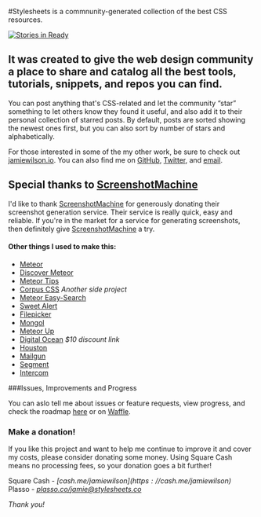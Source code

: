 #Stylesheets is a commnunity-generated collection of the best CSS resources.

[![Stories in Ready](https://badge.waffle.io/jamiewilson/stylesheets.svg?label=ready&title=Ready)](http://waffle.io/jamiewilson/stylesheets)

## It was created to give the web design community a place to share and catalog all the best tools, tutorials, snippets, and repos you can find.
You can post anything that's CSS-related and let the community “star” something to let others know they found it useful, and also add it to their personal collection of starred posts. By default, posts are sorted showing the newest ones first, but you can also sort by number of stars and alphabetically.

For those interested in some of the my other work, be sure to check out [jamiewilson.io](http://jamiewilson.io">jamiewilson.io). You can also find me on [GitHub](http://github.com/jamiewilson), [Twitter](http://twitter.com/jmwlsn), and [email](mailto:jamie@stylesheets).

## Special thanks to [ScreenshotMachine](http://screenshotmachine.com)
I'd like to thank <a href="http://screenshotmachine.com" target="_blank">ScreenshotMachine</a> for generously donating their screenshot generation service. Their service is really quick, easy and reliable. If you're in the market for a service for generating screenshots, then definitely give [ScreenshotMachine](http://screenshotmachine.com) a try.

#### Other things I used to make this:
- [Meteor](http://meteor.com)
- [Discover Meteor](http://discovermeteor.com)
- [Meteor Tips](http://meteortips.com/)
- [Corpus CSS](http://corpuscss.com/) _Another side project_
- [Meteor Easy-Search](http://matteodem.github.io/meteor-easy-search/)
- [Sweet Alert](http://t4t5.github.io/sweetalert/)
- [Filepicker](https://www.filepicker.com/)
- [Mongol](https://github.com/msavin/Mongol/)
- [Meteor Up](https://github.com/arunoda/meteor-up)
- [Digital Ocean](http://www.digitalocean.com/?refcode=f62fe98759a8) _$10 discount link_
- [Houston](https://github.com/gterrono/houston)
- [Mailgun](https://mailgun.com/)
- [Segment](https://segment.com/)
- [Intercom](https://www.intercom.io/)

###Issues, Improvements and Progress

You can aslo tell me about issues or feature requests, view progress, and check the roadmap [here](https://github.com/jamiewilson/stylesheets/issues) or on [Waffle](https://waffle.io/jamiewilson/stylesheets).

### Make a donation!
If you like this project and want to help me continue to improve it and cover my costs, please consider donating some money. Using Square Cash means no processing fees, so your donation goes a bit further!

Square Cash - *[cash.me/$jamiewilson](https://cash.me/$jamiewilson)*  
Plasso - *[plasso.co/jamie@stylesheets.co](https://plasso.co/jamie@stylesheets.co)*

*Thank you!*
